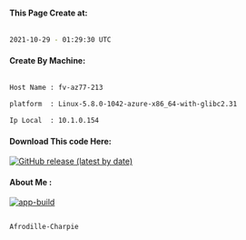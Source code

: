 
   
#### This Page Create at:

```bash

2021-10-29 - 01:29:30 UTC

```

#### Create By Machine:

```bash

Host Name : fv-az77-213

platform  : Linux-5.8.0-1042-azure-x86_64-with-glibc2.31

Ip Local  : 10.1.0.154

```
#### Download This code Here:

[![GitHub release (latest by date)](https://img.shields.io/github/v/release/Afrodille-Charpie/App-Build-1?style=for-the-badge&label=Download)](https://github.com/Afrodille-Charpie/App-Build-1/releases) 

</p> 

#### About Me :

[![app-build](https://github.com/Afrodille-Charpie/App-Build-1/actions/workflows/app-build.yml/badge.svg)](https://github.com/Afrodille-Charpie/App-Build-1/actions/workflows/app-build.yml)

```bash

Afrodille-Charpie

```

